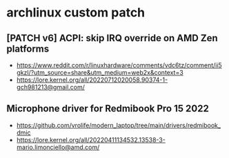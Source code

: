 # archlinux custom patch

## [PATCH v6] ACPI: skip IRQ override on AMD Zen platforms

- https://www.reddit.com/r/linuxhardware/comments/vdc6tz/comment/ii5gkzl/?utm_source=share&utm_medium=web2x&context=3
- https://lore.kernel.org/all/20220712020058.90374-1-gch981213@gmail.com/

## Microphone driver for Redmibook Pro 15 2022

- https://github.com/vrolife/modern_laptop/tree/main/drivers/redmibook_dmic
- https://lore.kernel.org/all/20220411134532.13538-3-mario.limonciello@amd.com/
